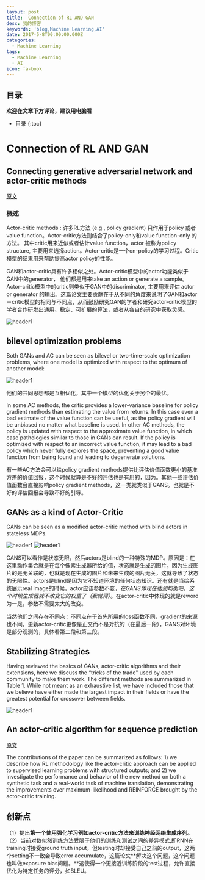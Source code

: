 ```yaml
---
layout: post
title:  Connection of RL AND GAN
desc: 我的博客
keywords: 'blog,Machine Learning,AI'
date: 2017-5-8T00:00:00.000Z
categories:
  - Machine Learning
tags:
  - Machine Learning
  - AI
icon: fa-book
---
```



## 目录
**欢迎在文章下方评论，建议用电脑看**

* 目录
{:toc}

# Connection of RL AND GAN

## Connecting generative adversarial network and actor-critic methods

[原文](https://arxiv.org/pdf/1610.01945.pdf)

### 概述

Actor-critic methods  : 许多RL方法 (e.g., policy gradient) 只作用于policy 或者 value function。Actor-critic方法则结合了policy-only和value function-only 的方法。 其中critic用来近似或者估计value function，actor 被称为policy structure, 主要用来选择action。Actor-critic是一个on-policy的学习过程。Critic模型的结果用来帮助提高actor policy的性能。

GAN和actor-critic具有许多相似之处。Actor-critic模型中的actor功能类似于GAN中的generator， 他们都是用来take an action or generate a sample。Actor-critic模型中的critic则类似于GAN中的discriminator, 主要用来评估 actor or generator 的输出。这篇论文主要贡献在于从不同的角度来说明了GAN和actor－critic模型的相同与不同点，从而鼓励研究GAN的学者和研究actor-critic模型的学者合作研发出通用、稳定、可扩展的算法，或者从各自的研究中获取灵感。


<img src="{{ site.img_path }}/Machine Learning/Connection_RL_AND_GAN.png" alt="header1" style="height:auto!important;width:auto%;max-width:1020px;"/>


## bilevel optimization problems

Both GANs and AC can be seen as bilevel or two-time-scale optimization problems, where one model is optimized with respect to the optimum of another model:

<img src="{{ site.img_path }}/Machine Learning/Connection_RL_AND_GAN1.png" alt="header1" style="height:auto!important;width:auto%;max-width:1020px;"/>

他们的共同思想都是互相优化，其中一个模型的优化关于另个的最优。

In some AC methods, the critic provides a lower-variance baseline for policy gradient methods than estimating the value from returns. In this case even a bad estimate of the value function can be useful, as the policy gradient will be unbiased no matter what baseline is used. In other AC methods, the policy is updated with respect to the approximate value function, in which case pathologies similar to those in GANs can result. If the policy is optimized with respect to an incorrect value function, it may lead to a bad policy which never fully explores the space, preventing a good value function from being found and leading to degenerate solutions.

有一些AC方法会可以给policy gradient methods提供比评估价值函数更小的基准方差的价值回报，这个时候就算是不好的评估也是有用的，因为。其他一些评估价值函数会直接影响policy gradient methods，这一类就类似于GANS。也就是不好的评估回报会导致不好的引导。

## GANs as a kind of Actor-Critic

GANs can be seen as a modified actor-critic method with blind actors in stateless MDPs.

<img src="{{ site.img_path }}/Machine Learning/Connection_RL_AND_GAN3.png" alt="header1" style="height:auto!important;width:auto%;max-width:1020px;"/>

<img src="{{ site.img_path }}/Machine Learning/Connection_RL_AND_GAN4.png" alt="header1" style="height:auto!important;width:auto%;max-width:1020px;"/>


GANS可以看作是状态无限，然后actors是blind的一种特殊的MDP。原因是：在这里动作集合就是在每个像素生成器所给的值，状态就是生成的图片，因为生成图片的是无关联的，也就是现在生成的图片和未来生成的图片无关，这就导致了状态的无限性。actors是blind是因为它不知道环境的任何状态知识。还有就是当给系统展示real image的时候，actor应该参数不变，*在GANS体现在达到均衡吧，这个时候生成器就不改变它的权重了（我觉得）*。在actor-critic中体现的就是reword为一是，参数不需要太大的改变。

当然他们之间存在不同点：不同点在于首先所用的loss函数不同，gradient的来源也不同，更新actor-critic更像是正交而不是对抗的（在最后一段），GANS对环境是部分观测的，具体看第二段和第三段。


## Stabilizing Strategies

Having reviewed the basics of GANs, actor-critic algorithms and their extensions, here we discuss the “tricks of the trade" used by each community to make them work. The different methods are summarized in Table 1. While not meant as an exhaustive list, we have included those that we believe have either made the largest impact in their fields or have the greatest potential for crossover between fields.

<img src="{{ site.img_path }}/Machine Learning/Connection_RL_AND_GAN2.png" alt="header1" style="height:auto!important;width:auto%;max-width:1020px;"/>

## An actor-critic algorithm for sequence prediction

[原文](https://arxiv.org/pdf/1607.07086.pdf)


The contributions of the paper can be summarized as follows: 1) we describe how RL methodology like the actor-critic approach can be applied to supervised learning problems with structured outputs; and 2) we investigate the performance and behavior of the new method on both a synthetic task and a real-world task of machine translation, demonstrating the improvements over maximum-likelihood and REINFORCE brought by the actor-critic training.

## 创新点

（1）提出**第一个使用强化学习例如actor-critic方法来训练神经网络生成序列。**（2）当前对数似然训练方法受限于他们的训练和测试之间的差异模式,即RNN在training时接受ground truth input，但testing时却接受自己之前的output，这两个setting不一致会导致error accumulate，这篇论文**解决这个问题，这个问题也叫做exposure bias问题。**这使得一个更接近训练阶段的test过程，允许直接优化为特定任务的评分，如BLEU。


















